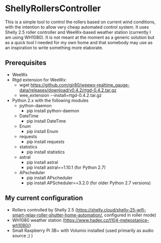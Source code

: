 # ShellyRollersController

This is a simple tool to control the rollers based on current wind conditions, with the intention to allow very cheap automated control system. It uses Shelly 2.5 roller controller and WeeWx-based weather station (currently I am using WH1080). It is not meant at the moment as a generic solution but as a quick tool I needed for my own home and that somebody may use as an inspiration to write something more elaborate.

## Prerequisites

* WeeWx
* Rtgd extension for WeeWx:
  * wget https://github.com/gjr80/weewx-realtime_gauge-data/releases/download/v0.4.2/rtgd-0.4.2.tar.gz
  * wee_extension --install=rtgd-0.4.2.tar.gz
* Python 2.x with the following modules
  * python-daemon
    * pip install python-daemon
  * DateTime
    * pip install DateTime
  * Enum
    * pip install Enum
  * requests
    * pip install requests
  * statistics
    * pip install statistics
  * astral
    * pip install astral
    * pip install astral==1.10.1 (for Python 2.7)
  * APscheduler
    * pip install APscheduler
    * pip install APScheduler==3.2.0 (for older Python 2.7 versions)

## My current configuration

* Rollers controlled by Shelly 2.5 (https://shelly.cloud/shelly-25-wifi-smart-relay-roller-shutter-home-automation/, configured in roller mode)
* WH1080 weather station (https://www.hadex.cz/t104-meteostanice-wh1080/)
* Small Raspberry Pi 3B+ with Volumio installed (used primarily as audio source ;) )

